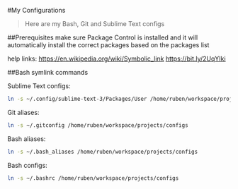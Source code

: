 #My Configurations
> Here are my Bash, Git and Sublime Text configs


##Prerequisites
make sure Package Control is installed and it will automatically install the correct packages based on the packages list 


help links:
https://en.wikipedia.org/wiki/Symbolic_link
https://bit.ly/2UqYIki

##Bash symlink commands

Sublime Text configs:
```sh
ln -s ~/.config/sublime-text-3/Packages/User /home/ruben/workspace/projects/configs
```

Git aliases:
```sh
ln -s ~/.gitconfig /home/ruben/workspace/projects/configs
```

Bash aliases:
```sh
ln -s ~/.bash_aliases /home/ruben/workspace/projects/configs
```

Bash configs:
```sh
ln -s ~/.bashrc /home/ruben/workspace/projects/configs
```
